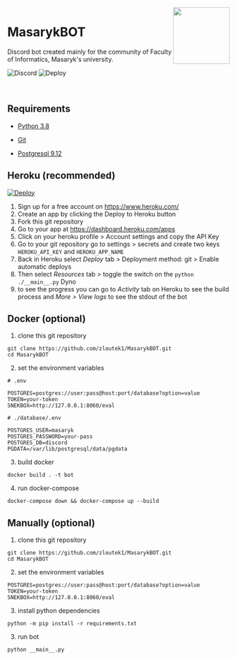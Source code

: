 <img align="right" src="https://cdn.discordapp.com/avatars/605352263040630795/a2205b2834e12560d416b56ec2aece06.webp?size=128" height="128" width="128">

# MasarykBOT

Discord bot created mainly for the community of Faculty of Informatics, Masaryk's university.

![Discord](https://discordapp.com/api/guilds/486184376544002073/widget.png?style=shield) ![Deploy](https://github.com/zloutek1/MasarykBOT/workflows/Deploy/badge.svg)

⁣

## Requirements

- [Python 3.8](https://www.python.org/downloads/)

- [Git](https://git-scm.com/downloads)
- [Postgresql 9.12](https://git-scm.com/downloads)



## Heroku (recommended)

 [![Deploy](https://www.herokucdn.com/deploy/button.svg)](https://heroku.com/deploy?template=https://github.com/zloutek1/MasarykBOT/tree/v2)

1. Sign up for a free account on https://www.heroku.com/
2. Create an app by clicking the Deploy to Heroku button
3. Fork this git repository
4. Go to your app at https://dashboard.heroku.com/apps
5. Click on your heroku profile > Account settings and copy the API Key
5. Go to your git repository go to settings > secrets and create two keys `HEROKU_API_KEY` and `HEROKU_APP_NAME`
5. Back in Heroku select *Deploy* tab > Deployment method: git > Enable automatic deploys
6. Then select *Resources* tab > toggle the switch on the `python ./__main__.py` Dyno
8. to see the progress you can go to *Activity* tab on Heroku to see the build process and *More > View logs* to see the stdout of the bot



## Docker (optional)

1. clone this git repository
```
git clone https://github.com/zloutek1/MasarykBOT.git
cd MasarykBOT
```

2. set the environment variables
```
# .env

POSTGRES=postgres://user:pass@host:port/database?option=value
TOKEN=your-token
SNEKBOX=http://127.0.0.1:8060/eval
```

```
# ./database/.env

POSTGRES_USER=masaryk
POSTGRES_PASSWORD=your-pass
POSTGRES_DB=discord
PGDATA=/var/lib/postgresql/data/pgdata
```

3. build docker
```
docker build . -t bot
```

4. run docker-compose
```
docker-compose down && docker-compose up --build
```



## Manually (optional)

1. clone this git repository
```
git clone https://github.com/zloutek1/MasarykBOT.git
cd MasarykBOT
```

2. set the environment variables
```
POSTGRES=postgres://user:pass@host:port/database?option=value
TOKEN=your-token
SNEKBOX=http://127.0.0.1:8060/eval
```

3. install python dependencies
```
python -m pip install -r requirements.txt
```

3. run bot
```
python __main__.py
```
